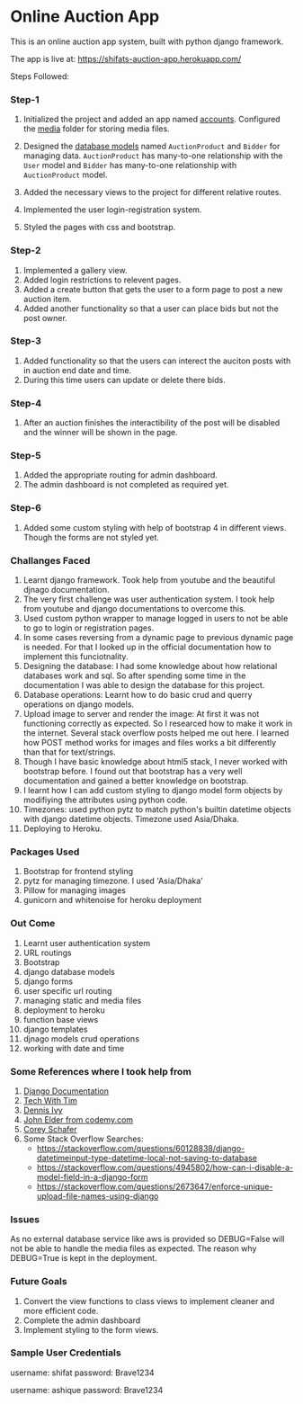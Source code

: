 # Online Auction App

This is an online auction app system, built with python django framework.

The app is live at: https://shifats-auction-app.herokuapp.com/
<br>

Steps Followed:

### Step-1

1. Initialized the project and added an app named [accounts](./accounts). Configured the [media](./media) folder for storing media files.

2. Designed the [database models](./accounts/models.py) named `AuctionProduct` and `Bidder` for managing data. `AuctionProduct` has many-to-one relationship with the `User` model and `Bidder` has many-to-one relationship with `AuctionProduct` model.

3. Added the necessary views to the project for different relative routes.

4. Implemented the user login-registration system.

5. Styled the pages with css and bootstrap.

### Step-2

1. Implemented a gallery view.
2. Added login restrictions to relevent pages.
3. Added a create button that gets the user to a form page to post a new auction item.
4. Added another functionality so that a user can place bids but not the post owner.

### Step-3

1. Added functionality so that the users can interect the auciton posts with in auction end date and time.
2. During this time users can update or delete there bids.

### Step-4
1. After an auction finishes the interactibility of the post will be disabled and the winner will be shown in the page.

### Step-5
1. Added the appropriate routing for admin dashboard.
2. The admin dashboard is not completed as required yet.

### Step-6
1. Added some custom styling with help of bootstrap 4 in different views. Though the forms are not styled yet.


### Challanges Faced

1. Learnt django framework. Took help from youtube and the beautiful djnago documentation. 
2. The very first challenge was user authentication system. I took help from youtube and django documentations to overcome this.
3. Used custom python wrapper to manage logged in users to not be able to go to login or registration pages.
4. In some cases reversing from a dynamic page to previous dynamic page is needed. For that I looked up in the official documentation how to implement this funciotnality.
5. Designing the database: I had some knowledge about how relational databases work and sql. So after spending some time in the documentation I was able to design the database for this project.
6. Database operations: Learnt how to do basic crud and querry operations on django models.
7. Upload image to server and render the image: At first it was not functioning correctly as expected. So I researced how to make it work in the internet. Several stack overflow posts helped me out here. I learned how POST method works for images and files works a bit differently than that for text/strings.
8. Though I have basic knowledge about html5 stack, I never worked with bootstrap before. I found out that bootstrap has a very well documentation and gained a better knowledge on bootstrap.
9. I learnt how I can add custom styling to django model form objects by modifiying the attributes using python code.
10. Timezones: used python pytz to match python's builtin datetime objects with django datetime objects. Timezone used Asia/Dhaka.
11. Deploying to Heroku.

### Packages Used
1. Bootstrap for frontend styling
2. pytz for managing timezone. I used 'Asia/Dhaka'
3. Pillow for managing images
4. gunicorn and whitenoise for heroku deployment

### Out Come
1. Learnt user authentication system 
2. URL routings
3. Bootstrap
4. django database models
5. django forms
6. user specific url routing
7. managing static and media files
8. deployment to heroku
9. function base views
10. django templates
11. djnago models crud operations
12. working with date and time

### Some References where I took help from
1. [Django Documentation](https://docs.djangoproject.com/en/4.0/)
2. [Tech With Tim](https://www.youtube.com/c/TechWithTim)
3. [Dennis Ivy](https://www.youtube.com/channel/UCTZRcDjjkVajGL6wd76UnGg)
4. [John Elder from codemy.com](https://www.youtube.com/channel/UCFB0dxMudkws1q8w5NJEAmw)
5. [Corey Schafer](https://www.youtube.com/channel/UCCezIgC97PvUuR4_gbFUs5g)
6. Some Stack Overflow Searches:
    * https://stackoverflow.com/questions/60128838/django-datetimeinput-type-datetime-local-not-saving-to-database
    * https://stackoverflow.com/questions/4945802/how-can-i-disable-a-model-field-in-a-django-form
    * https://stackoverflow.com/questions/2673647/enforce-unique-upload-file-names-using-django

### Issues
As no external database service like aws is provided so DEBUG=False will not be able to handle the media files as expected. The reason why DEBUG=True is kept in the deployment.

### Future Goals
1. Convert the view functions to class views to implement cleaner and more efficient code.
2. Complete the admin dashboard
3. Implement styling to the form views.

### Sample User Credentials
username: shifat
password: Brave1234

username: ashique
password: Brave1234
